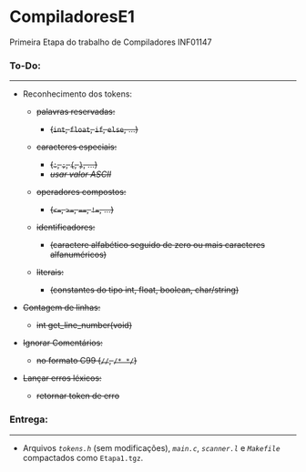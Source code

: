 # CompiladoresE1
Primeira Etapa do trabalho de Compiladores INF01147

### To-Do:

___

- Reconhecimento dos tokens:
    - ~~palavras reservadas:~~
        - ~~(`int`, `float`, `if`, `else`, ...)~~

    - ~~caracteres especiais:~~
        - ~~(`:`, `;`, `{`, `}`, ...)~~
        - ~~*usar valor ASCII*~~

    - ~~operadores compostos:~~
        - ~~(`<=`, `>=`, `==`, `!=`, ...)~~

    - ~~identificadores:~~
        - ~~(caractere alfabético seguido de zero ou mais caracteres alfanuméricos)~~

    - ~~literais:~~
        - ~~(constantes do tipo int, float, boolean, char/string)~~

- ~~Contagem de linhas:~~
    - ~~int get_line_number(void)~~

- ~~Ignorar Comentários:~~
    - ~~no formato C99 (`//`, `/* */`)~~

- ~~Lançar erros léxicos:~~
    - ~~retornar token de erro~~

### Entrega:

___

- Arquivos *`tokens.h`* (sem modificações), *`main.c`*, *`scanner.l`* e *`Makefile`* compactados como `Etapa1.tgz`.




    
